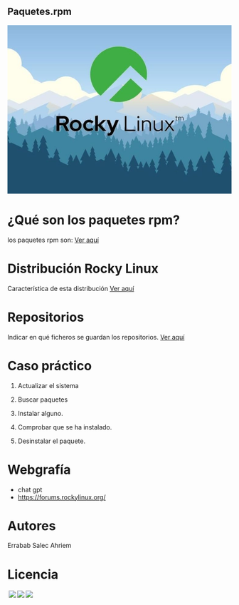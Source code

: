 ## Paquetes.rpm
![portada](img/portada.jpeg)

# ¿Qué son los paquetes rpm?
los paquetes rpm son: [Ver aquí](1.md)
# Distribución Rocky Linux

Característica de esta distribución [Ver aquí](2.md)

# Repositorios

Indicar en qué ficheros se guardan los repositorios. [Ver aquí](3.md)

# Caso práctico
  
  1. Actualizar el sistema
  
  2. Buscar paquetes
  
  3. Instalar alguno.
  
  4. Comprobar que se ha instalado.
  
  5. Desinstalar el paquete.

#  Webgrafía
  * chat gpt
  * https://forums.rockylinux.org/
# Autores
 Errabab Salec Ahriem
# Licencia

<p xmlns:cc="http://creativecommons.org/ns#" > <a href="http://creativecommons.org/licenses/by-nc/4.0/?ref=chooser-v1" target="_blank" rel="license noopener noreferrer" style="display:inline-block;"><img style="height:22px!important;margin-left:3px;vertical-align:text-bottom;" src="https://mirrors.creativecommons.org/presskit/icons/cc.svg?ref=chooser-v1"><img style="height:22px!important;margin-left:3px;vertical-align:text-bottom;" src="https://mirrors.creativecommons.org/presskit/icons/by.svg?ref=chooser-v1"><img style="height:22px!important;margin-left:3px;vertical-align:text-bottom;" src="https://mirrors.creativecommons.org/presskit/icons/nc.svg?ref=chooser-v1"></a></p>
